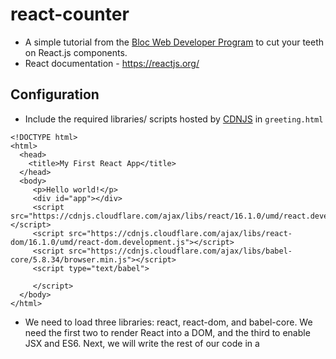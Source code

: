 # react-counter

* A simple tutorial from the [Bloc Web Developer Program](www.bloc.io) to cut your teeth on React.js components.
* React documentation - https://reactjs.org/

## Configuration
* Include the required libraries/ scripts hosted by [CDNJS](https://cdnjs.com/) in `greeting.html`
```
<!DOCTYPE html>
<html>
  <head>
    <title>My First React App</title>
  </head>
  <body>
     <p>Hello world!</p>
     <div id="app"></div>
     <script src="https://cdnjs.cloudflare.com/ajax/libs/react/16.1.0/umd/react.development.js"></script>
     <script src="https://cdnjs.cloudflare.com/ajax/libs/react-dom/16.1.0/umd/react-dom.development.js"></script>
     <script src="https://cdnjs.cloudflare.com/ajax/libs/babel-core/5.8.34/browser.min.js"></script>
     <script type="text/babel">
 
     </script>
  </body>
</html>
```

* We need to load three libraries: react, react-dom, and babel-core. We need the first two to render React into a DOM, and the third to enable JSX and ES6. Next, we will write the rest of our code in a <script> block. We'll use the  text/babel format to enable ES6. Babel is a JavaScript compiler that allows us to use the latest generation of JavaScript.
  

